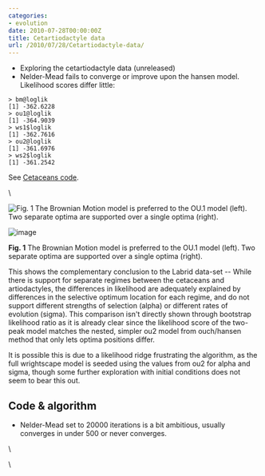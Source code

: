```yaml
---
categories:
- evolution
date: 2010-07-28T00:00:00Z
title: Cetartiodactyle data
url: /2010/07/28/Cetartiodactyle-data/
---
```


-   Exploring the cetartiodactyle data (unreleased)
-   Nelder-Mead fails to converge or improve upon the hansen model.
    Likelihood scores differ little:

~~~~ {.de1}
> bm@loglik
[1] -362.6228
> ou1@loglik
[1] -364.9039
> ws1$loglik
[1] -362.7616
> ou2@loglik
[1] -361.6976
> ws2$loglik
[1] -361.2542
~~~~

See [Cetaceans
code](http://github.com/cboettig/wrightscape/blob/8989487c30adbafb6e43ce8b6231722e278f58a5/demos/cetaceans.R "http://github.com/cboettig/wrightscape/blob/8989487c30adbafb6e43ce8b6231722e278f58a5/demos/cetaceans.R").

\

![Fig. 1 The Brownian Motion model is preferred to the OU.1 model
(left). Two separate optima are supported over a single optima
(right).](http://openwetware.org/images/thumb/4/4e/CetaceanModels.png/600px-CetaceanModels.png)

![image](/skins/common/images/magnify-clip.png)

**Fig. 1** The Brownian Motion model is preferred to the OU.1 model
(left). Two separate optima are supported over a single optima (right).

This shows the complementary conclusion to the Labrid data-set -- While
there is support for separate regimes between the cetaceans and
artiodactyles, the differences in likelihood are adequately explained by
differences in the selective optimum location for each regime, and do
not support different strengths of selection (alpha) or different rates
of evolution (sigma). This comparison isn't directly shown through
bootstrap likelihood ratio as it is already clear since the likelihood
score of the two-peak model matches the nested, simpler ou2 model from
ouch/hansen method that only lets optima positions differ.

It is possible this is due to a likelihood ridge frustrating the
algorithm, as the full wrightscape model is seeded using the values from
ou2 for alpha and sigma, though some further exploration with initial
conditions does not seem to bear this out.

Code & algorithm
----------------

-   Nelder-Mead set to 20000 iterations is a bit ambitious, usually
    converges in under 500 or never converges.

\

\

